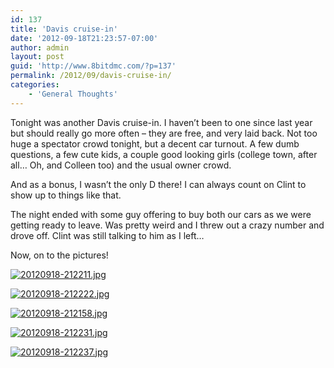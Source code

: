 ```yaml
---
id: 137
title: 'Davis cruise-in'
date: '2012-09-18T21:23:57-07:00'
author: admin
layout: post
guid: 'http://www.8bitdmc.com/?p=137'
permalink: /2012/09/davis-cruise-in/
categories:
    - 'General Thoughts'
---
```


Tonight was another Davis cruise-in. I haven’t been to one since last year but should really go more often – they are free, and very laid back. Not too huge a spectator crowd tonight, but a decent car turnout. A few dumb questions, a few cute kids, a couple good looking girls (college town, after all… Oh, and Colleen too) and the usual owner crowd.

And as a bonus, I wasn’t the only D there! I can always count on Clint to show up to things like that.

The night ended with some guy offering to buy both our cars as we were getting ready to leave. Was pretty weird and I threw out a crazy number and drove off. Clint was still talking to him as I left…

Now, on to the pictures!

[![20120918-212211.jpg](../images/2012/09/20120918-212211.jpg)](../images/2012/09/20120918-212211.jpg)

[![20120918-212222.jpg](../images/2012/09/20120918-212222.jpg)](../images/2012/09/20120918-212222.jpg)

[![20120918-212158.jpg](../images/2012/09/20120918-212158.jpg)](../images/2012/09/20120918-212158.jpg)

[![20120918-212231.jpg](../images/2012/09/20120918-212231.jpg)](../images/2012/09/20120918-212231.jpg)

[![20120918-212237.jpg](../images/2012/09/20120918-212237.jpg)](../images/2012/09/20120918-212237.jpg)